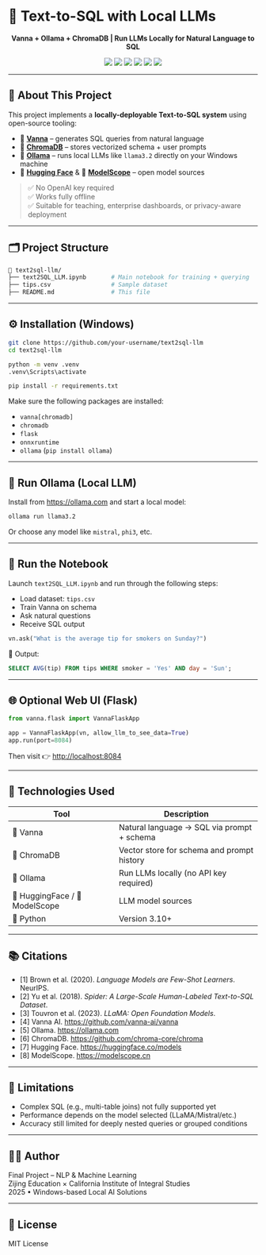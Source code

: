 
# 🧠 Text-to-SQL with Local LLMs

<p align="center">
  <b>Vanna + Ollama + ChromaDB | Run LLMs Locally for Natural Language to SQL</b>
</p>

<p align="center">
  <img src="https://img.shields.io/badge/Vanna-AI-blueviolet?logo=OpenAI" />
  <img src="https://img.shields.io/badge/Ollama-LLM-informational?logo=OpenAI" />
  <img src="https://img.shields.io/badge/ChromaDB-Embeddings-orange" />
  <img src="https://img.shields.io/badge/HuggingFace-Models-yellow?logo=huggingface" />
  <img src="https://img.shields.io/badge/Platform-Windows-blue?logo=windows" />
  <img src="https://img.shields.io/badge/Python-3.10+-green?logo=python" />
</p>

---

## 📌 About This Project

This project implements a **locally-deployable Text-to-SQL system** using open-source tooling:

- 🤖 **[Vanna](https://github.com/vanna-ai/vanna)** – generates SQL queries from natural language  
- 🧱 **[ChromaDB](https://github.com/chroma-core/chroma)** – stores vectorized schema + user prompts  
- 🦙 **[Ollama](https://ollama.com)** – runs local LLMs like `llama3.2` directly on your Windows machine  
- 🤗 **[Hugging Face](https://huggingface.co)** & 🧠 **[ModelScope](https://modelscope.cn)** – open model sources

> ✅ No OpenAI key required  
> ✅ Works fully offline  
> ✅ Suitable for teaching, enterprise dashboards, or privacy-aware deployment

---

## 🗂️ Project Structure

```bash
📁 text2sql-llm/
├── text2SQL_LLM.ipynb       # Main notebook for training + querying
├── tips.csv                 # Sample dataset
├── README.md                # This file
```

---

## ⚙️ Installation (Windows)

```bash
git clone https://github.com/your-username/text2sql-llm
cd text2sql-llm

python -m venv .venv
.venv\Scripts\activate

pip install -r requirements.txt
```

Make sure the following packages are installed:
- `vanna[chromadb]`
- `chromadb`
- `flask`
- `onnxruntime`
- `ollama` (`pip install ollama`)

---

## 🦙 Run Ollama (Local LLM)

Install from https://ollama.com and start a local model:

```bash
ollama run llama3.2
```

Or choose any model like `mistral`, `phi3`, etc.

---

## 🚀 Run the Notebook

Launch `text2SQL_LLM.ipynb` and run through the following steps:

- Load dataset: `tips.csv`
- Train Vanna on schema
- Ask natural questions
- Receive SQL output

```python
vn.ask("What is the average tip for smokers on Sunday?")
```

🔁 Output:
```sql
SELECT AVG(tip) FROM tips WHERE smoker = 'Yes' AND day = 'Sun';
```

---

## 🌐 Optional Web UI (Flask)

```python
from vanna.flask import VannaFlaskApp

app = VannaFlaskApp(vn, allow_llm_to_see_data=True)
app.run(port=8084)
```

Then visit 👉 [http://localhost:8084](http://localhost:8084)

---

## 🧪 Technologies Used

| Tool        | Description                                 |
|-------------|---------------------------------------------|
| 🧠 Vanna     | Natural language → SQL via prompt + schema  |
| 🧱 ChromaDB  | Vector store for schema and prompt history  |
| 🦙 Ollama    | Run LLMs locally (no API key required)      |
| 🤗 HuggingFace / 🧠 ModelScope | LLM model sources            |
| 🐍 Python    | Version 3.10+                               |

---

## 📚 Citations

- [1] Brown et al. (2020). *Language Models are Few-Shot Learners*. NeurIPS.  
- [2] Yu et al. (2018). *Spider: A Large-Scale Human-Labeled Text-to-SQL Dataset*.  
- [3] Touvron et al. (2023). *LLaMA: Open Foundation Models*.  
- [4] Vanna AI. https://github.com/vanna-ai/vanna  
- [5] Ollama. https://ollama.com  
- [6] ChromaDB. https://github.com/chroma-core/chroma  
- [7] Hugging Face. https://huggingface.co/models  
- [8] ModelScope. https://modelscope.cn

---

## 🚧 Limitations

- Complex SQL (e.g., multi-table joins) not fully supported yet  
- Performance depends on the model selected (LLaMA/Mistral/etc.)  
- Accuracy still limited for deeply nested queries or grouped conditions

---

## 👩‍💻 Author

Final Project – NLP & Machine Learning  
Zijing Education × California Institute of Integral Studies  
2025 • Windows-based Local AI Solutions

---

## 📄 License

MIT License
